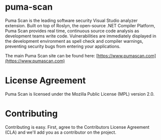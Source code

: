 # puma-scan
Puma Scan is the leading software security Visual Studio analyzer extension. Built on top of Roslyn, the open-source .NET Compiler Platform, Puma Scan provides real time, continuous source code analysis as development teams write code. Vulnerabilities are immediately displayed in the development environment as spell check and compiler warnings, preventing security bugs from entering your applications.

The main Puma Scan site can be found here: [https://www.pumascan.com](https://www.pumascan.com)

# License Agreement
Puma Scan is licensed under the Mozilla Public License (MPL) version 2.0.

# Contributing

Contributing is easy. First, agree to the Contributors License Agreement (CLA) and we'll add you as a contributor on the project.
